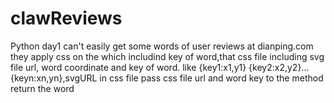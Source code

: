 # clawReviews
Python day1
can't easily get some words of user reviews at dianping.com
they apply css on the <span> which includind key of word,that css file including svg file url, word coordinate and key of word.
like {key1:x1,y1} {key2:x2,y2}...{keyn:xn,yn},svgURL in css file
pass css file url and word key to the method return the word
